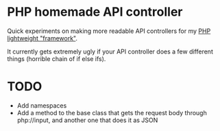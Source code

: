 # PHP homemade API controller
Quick experiments on making more readable API controllers for my [PHP lightweight "framework"](https://github.com/dkvz/php-lightweight).

It currently gets extremely ugly if your API controller does a few different things (horrible chain of if else ifs).

# TODO
- Add namespaces
- Add a method to the base class that gets the request body through php://input, and another one that does it as JSON